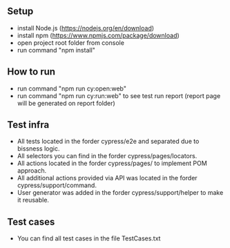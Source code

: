 ## Setup
- install Node.js (https://nodejs.org/en/download) 
- install npm (https://www.npmjs.com/package/download)
- open project root folder from console
- run command "npm install"

## How to run
- run command "npm run cy:open:web"
- run command "npm run cy:run:web" to see test run report (report page will be generated on report folder)

## Test infra
- All tests located in the forder cypress/e2e and separated due to bissness logic.
- All selectors you can find in the forder cypress/pages/locators.
- All actions located in the forder cypress/pages/ to implement POM approach.
- All additional actions provided via API was located in the forder cypress/support/command.
- User generator was added in the forder cypress/support/helper to make it reusable.

## Test cases 
- You can find all test cases in the file TestCases.txt